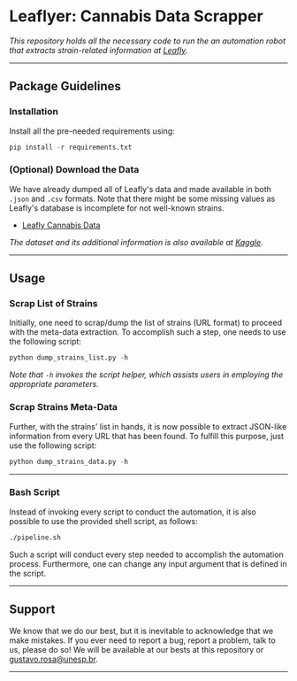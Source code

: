 # Leaflyer: Cannabis Data Scrapper

*This repository holds all the necessary code to run the an automation robot that extracts strain-related information at [Leafly](https://www.leafly.com).*

---

## Package Guidelines

### Installation

Install all the pre-needed requirements using:

```Python
pip install -r requirements.txt
```

### (Optional) Download the Data

We have already dumped all of Leafly's data and made available in both `.json` and `.csv` formats. Note that there might be some missing values as Leafly's database is incomplete for not well-known strains.

* [Leafly Cannabis Data](https://www.recogna.tech/files/datasets/leafly_strain_data.tar.gz)

*The dataset and its additional information is also available at [Kaggle](https://www.kaggle.com/gthrosa/leafly-cannabis-strains-metadata)*.

---

## Usage

### Scrap List of Strains

Initially, one need to scrap/dump the list of strains (URL format) to proceed with the meta-data extraction. To accomplish such a step, one needs to use the following script:

```Python
python dump_strains_list.py -h
```

*Note that `-h` invokes the script helper, which assists users in employing the appropriate parameters.*

### Scrap Strains Meta-Data

Further, with the strains' list in hands, it is now possible to extract JSON-like information from every URL that has been found. To fulfill this purpose, just use the following script:

```Python
python dump_strains_data.py -h
```

---

### Bash Script

Instead of invoking every script to conduct the automation, it is also possible to use the provided shell script, as follows:

```Bash
./pipeline.sh
```

Such a script will conduct every step needed to accomplish the automation process. Furthermore, one can change any input argument that is defined in the script.

---

## Support

We know that we do our best, but it is inevitable to acknowledge that we make mistakes. If you ever need to report a bug, report a problem, talk to us, please do so! We will be available at our bests at this repository or gustavo.rosa@unesp.br.

---
